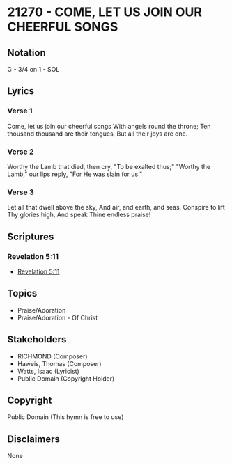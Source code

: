 # 21270 - COME, LET US JOIN OUR CHEERFUL SONGS

## Notation

G - 3/4 on 1 - SOL

## Lyrics

### Verse 1

Come, let us join our cheerful songs With angels round the throne; Ten thousand thousand are their tongues, But all their joys are one.

### Verse 2

Worthy the Lamb that died, then cry, "To be exalted thus;" "Worthy the Lamb," our lips reply, "For He was slain for us."

### Verse 3

Let all that dwell above the sky, And air, and earth, and seas, Conspire to lift Thy glories high, And speak Thine endless praise!


## Scriptures

### Revelation 5:11

- [Revelation 5:11](https://www.biblegateway.com/passage/?search=Revelation%205%3A11)


## Topics

- Praise/Adoration
- Praise/Adoration - Of Christ

## Stakeholders

- RICHMOND (Composer)
- Haweis, Thomas (Composer)
- Watts, Isaac (Lyricist)
- Public Domain (Copyright Holder)

## Copyright

Public Domain
(This hymn is free to use)

## Disclaimers

None


